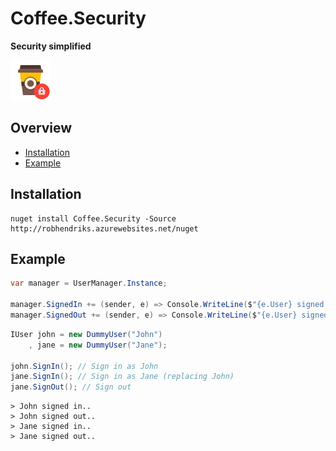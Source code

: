 # Coffee.Security

**Security simplified**

![Logo][logo]

## Overview

* [Installation](#installation)
* [Example](#example)

## Installation

```
nuget install Coffee.Security -Source http://robhendriks.azurewebsites.net/nuget
```

## Example

```cs
var manager = UserManager.Instance;

manager.SignedIn += (sender, e) => Console.WriteLine($"{e.User} signed in..");
manager.SignedOut += (sender, e) => Console.WriteLine($"{e.User} signed out..");
```

```cs
IUser john = new DummyUser("John")
    , jane = new DummyUser("Jane");

john.SignIn(); // Sign in as John
jane.SignIn(); // Sign in as Jane (replacing John)
jane.SignOut(); // Sign out
```

```
> John signed in..
> John signed out..
> Jane signed in..
> Jane signed out..
```

[logo]: /docs/logo-64x64.png